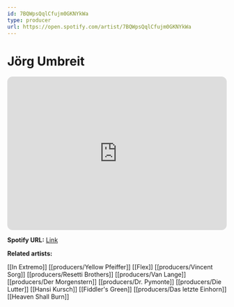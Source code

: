 ```yaml
---
id: 7BQWpsQqlCfujm0GKNYkWa
type: producer
url: https://open.spotify.com/artist/7BQWpsQqlCfujm0GKNYkWa
---
```

# Jörg Umbreit

<iframe style="border-radius:12px" src="https://open.spotify.com/embed/artist/7BQWpsQqlCfujm0GKNYkWa" width="100%" height="352" frameBorder="0" allowfullscreen="" allow="autoplay; clipboard-write; encrypted-media; fullscreen; picture-in-picture" loading="lazy"></iframe>

**Spotify URL:** [Link](https://open.spotify.com/artist/7BQWpsQqlCfujm0GKNYkWa)

**Related artists:**

[[In Extremo]]
[[producers/Yellow Pfeiffer]]
[[Flex]]
[[producers/Vincent Sorg]]
[[producers/Resetti Brothers]]
[[producers/Van Lange]]
[[producers/Der Morgenstern]]
[[producers/Dr. Pymonte]]
[[producers/Die Lutter]]
[[Hansi Kursch]]
[[Fiddler's Green]]
[[producers/Das letzte Einhorn]]
[[Heaven Shall Burn]]
